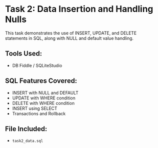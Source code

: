 # Task 2: Data Insertion and Handling Nulls

This task demonstrates the use of INSERT, UPDATE, and DELETE statements in SQL, along with NULL and default value handling.

## Tools Used:
- DB Fiddle / SQLiteStudio

## SQL Features Covered:
- INSERT with NULL and DEFAULT
- UPDATE with WHERE condition
- DELETE with WHERE condition
- INSERT using SELECT
- Transactions and Rollback

## File Included:
- `task2_data.sql`
